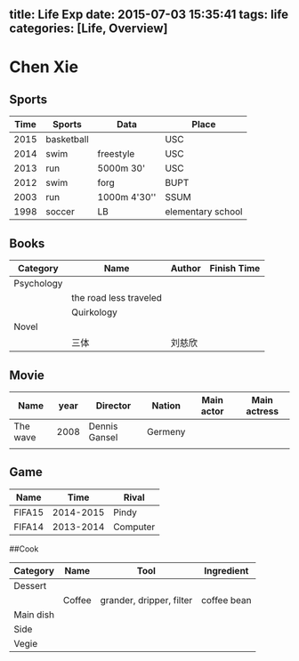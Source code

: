 title: Life Exp
date: 2015-07-03 15:35:41
tags: life
categories: [Life, Overview]
---

# Chen Xie

## Sports

| Time | Sports | Data | Place|
| --- | --- | --- | --- |
| 2015 | basketball |  | USC |
| 2014 | swim | freestyle | USC|
| 2013 | run | 5000m 30'| USC |
| 2012 | swim | forg | BUPT |
|2003|run | 1000m 4'30'' | SSUM |
| 1998 | soccer | LB | elementary school

## Books

|Category| Name | Author | Finish Time|
| --- | --- | --- | --- |
| Psychology||||
| | the road less traveled | | |
| |  Quirkology | | |
| Novel||||
||三体| 刘慈欣| | |

## Movie
| Name | year |Director | Nation | Main actor | Main actress |
| ---- | ---- | --------| ------ | ---------- | ------------ |
| The wave | 2008 |Dennis Gansel | Germeny | | |
||||||||

## Game

| Name | Time | Rival |
| --- | --- | --- |
| FIFA15 | 2014-2015| Pindy
| FIFA14 | 2013-2014 | Computer |


##Cook

| Category | Name | Tool | Ingredient |
| -------- | ---- | ---- | ---------- |
| Dessert | | | |
| | Coffee| grander, dripper, filter| coffee bean |
| Main dish||||
|Side||||
|Vegie||||
